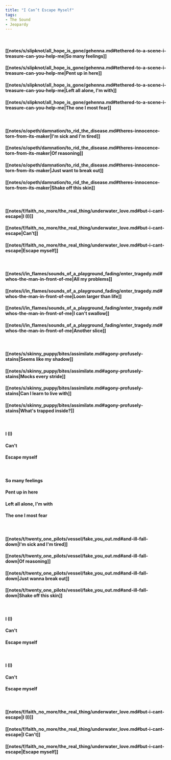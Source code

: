 ```yaml
---
title: "I Can’t Escape Myself"
tags:
- The Sound
- Jeopardy
---
```

&nbsp;
#### [[notes/s/slipknot/all_hope_is_gone/gehenna.md#tethered-to-a-scene-i-treasure-can-you-help-me|So many feelings]]
#### [[notes/s/slipknot/all_hope_is_gone/gehenna.md#tethered-to-a-scene-i-treasure-can-you-help-me|Pent up in here]]
#### [[notes/s/slipknot/all_hope_is_gone/gehenna.md#tethered-to-a-scene-i-treasure-can-you-help-me|Left all alone, I'm with]]
#### [[notes/s/slipknot/all_hope_is_gone/gehenna.md#tethered-to-a-scene-i-treasure-can-you-help-me|The one I most fear]]
&nbsp;
#### [[notes/o/opeth/damnation/to_rid_the_disease.md#theres-innocence-torn-from-its-maker|I'm sick and I'm tired]]
#### [[notes/o/opeth/damnation/to_rid_the_disease.md#theres-innocence-torn-from-its-maker|Of reasoning]]
#### [[notes/o/opeth/damnation/to_rid_the_disease.md#theres-innocence-torn-from-its-maker|Just want to break out]]
#### [[notes/o/opeth/damnation/to_rid_the_disease.md#theres-innocence-torn-from-its-maker|Shake off this skin]]
&nbsp;
#### [[notes/f/faith_no_more/the_real_thing/underwater_love.md#but-i-cant-escape|I (I)]]
#### [[notes/f/faith_no_more/the_real_thing/underwater_love.md#but-i-cant-escape|Can't]]
#### [[notes/f/faith_no_more/the_real_thing/underwater_love.md#but-i-cant-escape|Escape myself]]
&nbsp;
#### [[notes/i/in_flames/sounds_of_a_playground_fading/enter_tragedy.md#whos-the-man-in-front-of-me|All my problems]]
#### [[notes/i/in_flames/sounds_of_a_playground_fading/enter_tragedy.md#whos-the-man-in-front-of-me|Loom larger than life]]
#### [[notes/i/in_flames/sounds_of_a_playground_fading/enter_tragedy.md#whos-the-man-in-front-of-me|I can't swallow]]
#### [[notes/i/in_flames/sounds_of_a_playground_fading/enter_tragedy.md#whos-the-man-in-front-of-me|Another slice]]
&nbsp;
#### [[notes/s/skinny_puppy/bites/assimilate.md#agony-profusely-stains|Seems like my shadow]]
#### [[notes/s/skinny_puppy/bites/assimilate.md#agony-profusely-stains|Mocks every stride]]
#### [[notes/s/skinny_puppy/bites/assimilate.md#agony-profusely-stains|Can I learn to live with]]
#### [[notes/s/skinny_puppy/bites/assimilate.md#agony-profusely-stains|What's trapped inside?]]
&nbsp;
#### I (I)
#### Can't
#### Escape myself
&nbsp;
#### So many feelings
#### Pent up in here
#### Left all alone, I'm with
#### The one I most fear
&nbsp;
#### [[notes/t/twenty_one_pilots/vessel/fake_you_out.md#and-ill-fall-down|I'm sick and I'm tired]]
#### [[notes/t/twenty_one_pilots/vessel/fake_you_out.md#and-ill-fall-down|Of reasoning]]
#### [[notes/t/twenty_one_pilots/vessel/fake_you_out.md#and-ill-fall-down|Just wanna break out]]
#### [[notes/t/twenty_one_pilots/vessel/fake_you_out.md#and-ill-fall-down|Shake off this skin]]
&nbsp;
#### I (I)
#### Can't
#### Escape myself
&nbsp;
#### I (I)
#### Can't
#### Escape myself
&nbsp;
#### [[notes/f/faith_no_more/the_real_thing/underwater_love.md#but-i-cant-escape|I (I)]]
#### [[notes/f/faith_no_more/the_real_thing/underwater_love.md#but-i-cant-escape|I Can't]]
#### [[notes/f/faith_no_more/the_real_thing/underwater_love.md#but-i-cant-escape|Escape myself]]
